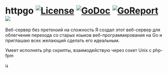 # httpgo <a href="https://opensource.org/licenses/Apache-2.0"><img src="https://camo.githubusercontent.com/5dcb57e59f46a4ed65fafc343ab810e35086e21d/68747470733a2f2f696d672e736869656c64732e696f2f3a6c6963656e73652d6170616368652d626c75652e737667" alt="License" data-canonical-src="https://img.shields.io/:license-apache-blue.svg" style="max-width:100%;"></a> <a href="https://godoc.org/github.com/ruslanBik4/httpgo"><img src="https://godoc.org/github.com/ruslanBik4/httpgo?status.svg" alt="GoDoc"></a> <a href="https://goreportcard.com/report/github.com/ruslanBik4/httpgo"><img src="https://goreportcard.com/badge/github.com/ruslanBik4/httpgo" alt="GoReport"/></a> <a href="https://travis-ci.org/ruslanBik4/httpgo.svg?branch=master" > <img src="https://travis-ci.org/ruslanBik4/httpgo.svg?branch=master" /> </a>
Веб-сервер без претензий на сложность
Я создал этот веб-сервер для облегчения перехода со старых языков веб-программирования на Go
и приглашаю всех желающий сделать его идеальным.

 Умеет исполнять php скрипты, взаимодействую через сокет Unix с php-fpm

ц